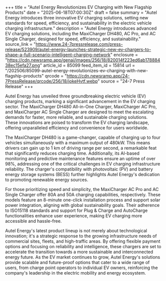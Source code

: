 +++
title = "Autel Energy Revolutionizes EV Charging with New Flagship Products"
date = "2025-06-18T07:00:30Z"
draft = false
summary = "Autel Energy introduces three innovative EV charging solutions, setting new standards for speed, efficiency, and sustainability in the electric vehicle charging infrastructure."
description = "Autel Energy introduces advanced EV charging solutions, including the MaxiCharger DH480, AC Pro, and AC Single Charger, designed for speed, efficiency, and sustainability."
source_link = "https://www.24-7pressrelease.com/press-release/523909/autel-energy-launches-strategic-new-ev-chargers-to-shape-a-full-scenario-intelligent-charging-network"
enclosure = "https://cdn.newsramp.app/genai/images/256/18/820014f223ed6ab17888438ec15efa27.png"
article_id = 85099
feed_item_id = 15814
url = "/202506/85099-autel-energy-revolutionizes-ev-charging-with-new-flagship-products"
qrcode = "https://cdn.newsramp.app/24-7PressRelease/qrcode/256/18/jokeHvtf.webp"
source = "24-7 Press Release"
+++

<p>Autel Energy has unveiled three groundbreaking electric vehicle (EV) charging products, marking a significant advancement in the EV charging sector. The MaxiCharger DH480 All-in-One Charger, MaxiCharger AC Pro, and MaxiCharger AC Single Charger are designed to meet the escalating demands for faster, more reliable, and sustainable charging solutions. These innovations are poised to transform the EV charging landscape, offering unparalleled efficiency and convenience for users worldwide.</p><p>The MaxiCharger DH480 is a game-changer, capable of charging up to four vehicles simultaneously with a maximum output of 480kW. This means drivers can gain up to 1 km of driving range per second, a remarkable feat that significantly reduces charging time. Additionally, its AI-based monitoring and predictive maintenance features ensure an uptime of over 98%, addressing one of the critical challenges in EV charging infrastructure reliability. The charger's compatibility with photovoltaic (PV) and battery energy storage systems (BESS) further highlights Autel Energy's dedication to promoting renewable energy sources.</p><p>For those prioritizing speed and simplicity, the MaxiCharger AC Pro and AC Single Charger offer 80A and 50A charging capabilities, respectively. These models feature an 8-minute one-click installation process and support solar power integration, aligning with global sustainability goals. Their adherence to ISO15118 standards and support for Plug & Charge and AutoCharge functionalities enhance user experience, making EV charging more accessible and hassle-free.</p><p>Autel Energy's latest product lineup is not merely about technological innovation; it's a strategic response to the growing infrastructure needs of commercial sites, fleets, and high-traffic areas. By offering flexible payment options and focusing on reliability and intelligence, these chargers are set to accelerate the transition towards a more sustainable and interconnected energy future. As the EV market continues to grow, Autel Energy's solutions provide scalable and future-proof options that cater to a wide range of users, from charge point operators to individual EV owners, reinforcing the company's leadership in the electric mobility and energy ecosystem.</p>